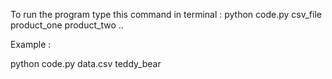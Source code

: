 To run the program type this command in terminal :
python code.py csv_file product_one product_two ..

Example :

python code.py data.csv teddy_bear
